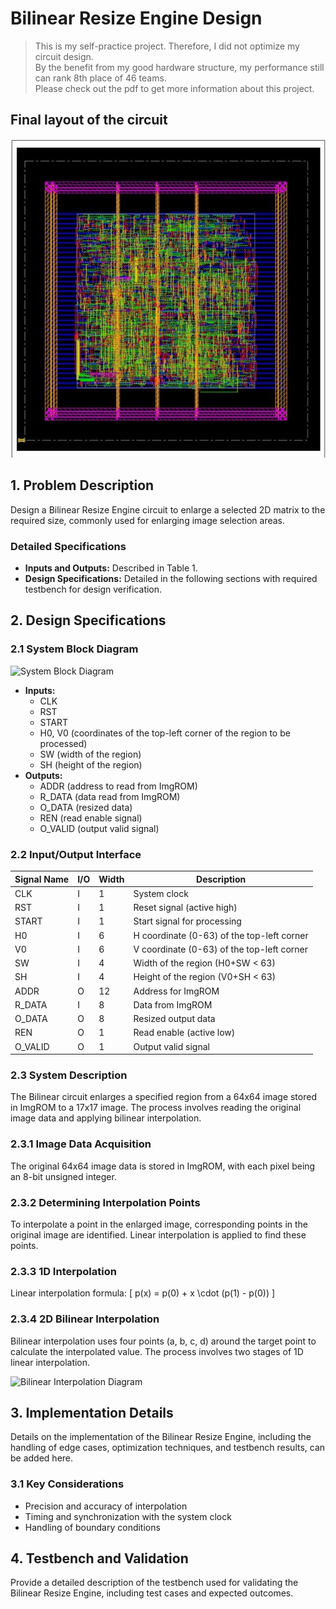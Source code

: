 # Bilinear Resize Engine Design  
> This is my self-practice project. Therefore, I did not optimize my circuit design.  
> By the benefit from my good hardware structure, my performance still can rank 8th place of 46 teams.  
> Please check out the pdf to get more information about this project.  

## Final layout of the circuit
![layout](03_APR/apr.png)

## 1. Problem Description
Design a Bilinear Resize Engine circuit to enlarge a selected 2D matrix to the required size, commonly used for enlarging image selection areas.

### Detailed Specifications
- **Inputs and Outputs:** Described in Table 1.
- **Design Specifications:** Detailed in the following sections with required testbench for design verification.

## 2. Design Specifications

### 2.1 System Block Diagram
![System Block Diagram](path/to/image.png)
- **Inputs:**
  - CLK
  - RST
  - START
  - H0, V0 (coordinates of the top-left corner of the region to be processed)
  - SW (width of the region)
  - SH (height of the region)
- **Outputs:**
  - ADDR (address to read from ImgROM)
  - R_DATA (data read from ImgROM)
  - O_DATA (resized data)
  - REN (read enable signal)
  - O_VALID (output valid signal)

### 2.2 Input/Output Interface
| Signal Name | I/O | Width | Description |
|-------------|-----|-------|-------------|
| CLK         | I   | 1     | System clock |
| RST         | I   | 1     | Reset signal (active high) |
| START       | I   | 1     | Start signal for processing |
| H0          | I   | 6     | H coordinate (0-63) of the top-left corner |
| V0          | I   | 6     | V coordinate (0-63) of the top-left corner |
| SW          | I   | 4     | Width of the region (H0+SW < 63) |
| SH          | I   | 4     | Height of the region (V0+SH < 63) |
| ADDR        | O   | 12    | Address for ImgROM |
| R_DATA      | I   | 8     | Data from ImgROM |
| O_DATA      | O   | 8     | Resized output data |
| REN         | O   | 1     | Read enable (active low) |
| O_VALID     | O   | 1     | Output valid signal |

### 2.3 System Description
The Bilinear circuit enlarges a specified region from a 64x64 image stored in ImgROM to a 17x17 image. The process involves reading the original image data and applying bilinear interpolation.

### 2.3.1 Image Data Acquisition
The original 64x64 image data is stored in ImgROM, with each pixel being an 8-bit unsigned integer.

### 2.3.2 Determining Interpolation Points
To interpolate a point in the enlarged image, corresponding points in the original image are identified. Linear interpolation is applied to find these points.

### 2.3.3 1D Interpolation
Linear interpolation formula:
\[ p(x) = p(0) + x \cdot (p(1) - p(0)) \]

### 2.3.4 2D Bilinear Interpolation
Bilinear interpolation uses four points (a, b, c, d) around the target point to calculate the interpolated value. The process involves two stages of 1D linear interpolation.

![Bilinear Interpolation Diagram](path/to/image.png)

## 3. Implementation Details
Details on the implementation of the Bilinear Resize Engine, including the handling of edge cases, optimization techniques, and testbench results, can be added here.

### 3.1 Key Considerations
- Precision and accuracy of interpolation
- Timing and synchronization with the system clock
- Handling of boundary conditions

## 4. Testbench and Validation
Provide a detailed description of the testbench used for validating the Bilinear Resize Engine, including test cases and expected outcomes.

